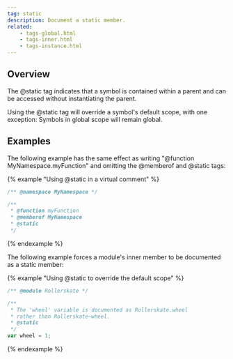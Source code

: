 ```yaml
---
tag: static
description: Document a static member.
related:
    - tags-global.html
    - tags-inner.html
    - tags-instance.html
---
```


## Overview

The @static tag indicates that a symbol is contained within a parent and can be accessed without
instantiating the parent.

Using the @static tag will override a symbol's default scope, with one exception: Symbols in global
scope will remain global.


## Examples

The following example has the same effect as writing "@function MyNamespace.myFunction" and omitting
the @memberof and @static tags:

{% example "Using @static in a virtual comment" %}

```js
/** @namespace MyNamespace */

/**
 * @function myFunction
 * @memberof MyNamespace
 * @static
 */
```
{% endexample %}

The following example forces a module's inner member to be documented as a static member:

{% example "Using @static to override the default scope" %}

```js
/** @module Rollerskate */

/**
 * The 'wheel' variable is documented as Rollerskate.wheel
 * rather than Rollerskate~wheel.
 * @static
 */
var wheel = 1;
```
{% endexample %}
